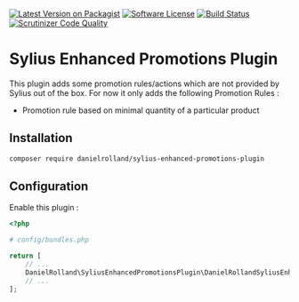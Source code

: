 [![Latest Version on Packagist][ico-version]][link-packagist]
[![Software License][ico-license]](LICENSE)
[![Build Status][ico-travis]][link-travis]
[![Scrutinizer Code Quality](https://scrutinizer-ci.com/g/danielrolland/SyliusEnhancedPromotionsPlugin/badges/quality-score.png?b=master)](https://scrutinizer-ci.com/g/danielrolland/SyliusEnhancedPromotionsPlugin/?branch=master)

# Sylius Enhanced Promotions Plugin

This plugin adds some promotion rules/actions which are not provided by Sylius out of the box. For now it only adds the following Promotion Rules :

- Promotion rule based on minimal quantity of a particular product

## Installation

```bash
composer require danielrolland/sylius-enhanced-promotions-plugin
```
## Configuration

Enable this plugin :

```php
<?php

# config/bundles.php

return [
    // ...
    DanielRolland\SyliusEnhancedPromotionsPlugin\DanielRollandSyliusEnhancedPromotionsPlugin::class => ['all' => true],
    // ...
];
```


[ico-version]: https://img.shields.io/packagist/v/danielrolland/sylius-enhanced-promotions-plugin.svg?style=flat-square
[ico-license]: https://img.shields.io/badge/license-MIT-brightgreen.svg?style=flat-square
[ico-travis]: https://img.shields.io/travis/danielrolland/sylius-enhanced-promotions-plugin/master.svg?style=flat-square
[ico-code-quality]: https://img.shields.io/scrutinizer/g/danielrolland/sylius-enhanced-promotions-plugin.svg?style=flat-square

[link-packagist]: https://packagist.org/packages/danielrolland/sylius-enhanced-promotions-plugin
[link-travis]: https://travis-ci.org/DanielRolland/SyliusEnhancedPromotionsPlugin
[link-scrutinizer]: https://scrutinizer-ci.com/g/DanielRolland/SyliusEnhancedPromotionsPlugin/code-structure
